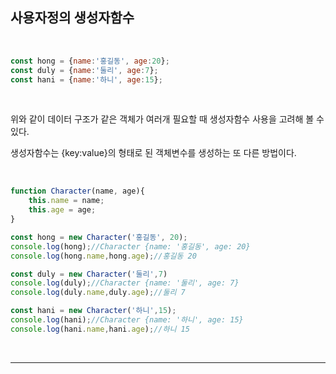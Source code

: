 ## __사용자정의 생성자함수__

<br>

```js
const hong = {name:'홍길동', age:20};
const duly = {name:'둘리', age:7};
const hani = {name:'하니', age:15};
```

<br>

위와 같이 데이터 구조가 같은 객체가 여러개 필요할 때 생성자함수 사용을 고려해 볼 수 있다. 

생성자함수는 {key:value}의 형태로 된 객체변수를 생성하는 또 다른 방법이다.

<br>

```js
function Character(name, age){
    this.name = name;
    this.age = age;
}
```
```js
const hong = new Character('홍길동', 20);
console.log(hong);//Character {name: '홍길동', age: 20}
console.log(hong.name,hong.age);//홍길동 20
```
```js
const duly = new Character('둘리',7)
console.log(duly);//Character {name: '둘리', age: 7}
console.log(duly.name,duly.age);//둘리 7
```
```js
const hani = new Character('하니',15);
console.log(hani);//Character {name: '하니', age: 15}
console.log(hani.name,hani.age);//하니 15
```
<br>

----
<br>